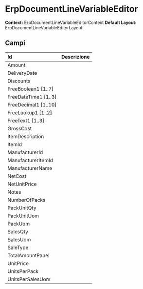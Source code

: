 # ErpDocumentLineVariableEditor

**Context:** ErpDocumentLineVariableEditorContext
**Default Layout:** ErpDocumentLineVariableEditorLayout



## Campi

| Id | Descrizione | 
| :--- | :--- | 
| Amount |  | 
| DeliveryDate |  | 
| Discounts |  | 
| FreeBoolean1 [1..7] |  | 
| FreeDateTime1 [1..3] |  | 
| FreeDecimal1 [1..10] |  | 
| FreeLookup1 [1..2] |  | 
| FreeText1 [1..3] |  | 
| GrossCost |  | 
| ItemDescription |  | 
| ItemId |  | 
| ManufacturerId |  | 
| ManufacturerItemId |  | 
| ManufacturerName |  | 
| NetCost |  | 
| NetUnitPrice |  | 
| Notes |  | 
| NumberOfPacks |  | 
| PackUnitQty |  | 
| PackUnitUom |  | 
| PackUom |  | 
| SalesQty |  | 
| SalesUom |  | 
| SaleType |  | 
| TotalAmountPanel |  | 
| UnitPrice |  | 
| UnitsPerPack |  | 
| UnitsPerSalesUom |  | 

